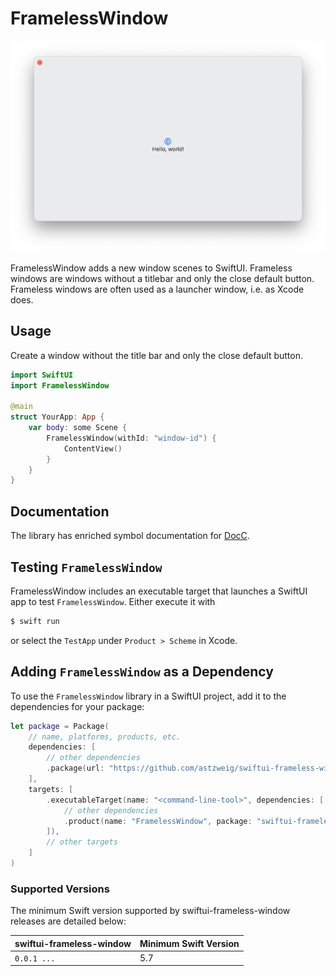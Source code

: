 # FramelessWindow
![Frameless window on macOS](Examples/Frameless-Window.png)

FramelessWindow adds a new window scenes to SwiftUI. Frameless windows are
windows without a titlebar and only the close default button.
Frameless windows are often used as a launcher window, i.e. as Xcode does.

## Usage
Create a window without the title bar and only the close default button.

```swift
import SwiftUI
import FramelessWindow

@main
struct YourApp: App {
    var body: some Scene {
        FramelessWindow(withId: "window-id") {
            ContentView()
        }
    }
}
```

## Documentation
The library has enriched symbol documentation for [DocC].

[DocC]: https://www.swift.org/documentation/docc/documenting-a-swift-framework-or-package

## Testing `FramelessWindow`
FramelessWindow includes an executable target that launches a SwiftUI app to
test `FramelessWindow`. Either execute it with

```sh
$ swift run
```

or select the `TestApp` under `Product > Scheme` in Xcode.

## Adding `FramelessWindow` as a Dependency

To use the `FramelessWindow` library in a SwiftUI project, 
add it to the dependencies for your package:

```swift
let package = Package(
    // name, platforms, products, etc.
    dependencies: [
        // other dependencies
        .package(url: "https://github.com/astzweig/swiftui-frameless-window", from: "1.0.0"),
    ],
    targets: [
        .executableTarget(name: "<command-line-tool>", dependencies: [
            // other dependencies
            .product(name: "FramelessWindow", package: "swiftui-frameless-window"),
        ]),
        // other targets
    ]
)
```

### Supported Versions

The minimum Swift version supported by swiftui-frameless-window releases are detailed below:

swiftui-frameless-window   | Minimum Swift Version
---------------------------|----------------------
`0.0.1 ...`                | 5.7
